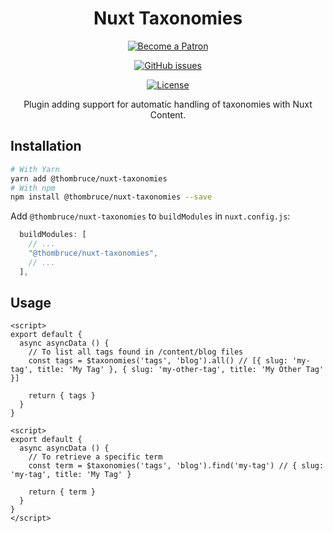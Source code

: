 <h1 id="nuxt-taxonomies" align="center">Nuxt Taxonomies</h1>

<p align="center"><a href="https://www.patreon.com/thombruce"><img src="https://c5.patreon.com/external/logo/become_a_patron_button.png" alt="Become a Patron"></a></p>

<p align="center"><a href="https://github.com/thombruce/nuxt-taxonomies/issues"><img src="https://img.shields.io/github/issues-raw/thombruce/nuxt-taxonomies?logo=github" alt="GitHub issues"></a></p>

<p align="center"><a href="LICENSE"><img src="https://img.shields.io/badge/license-MIT-green.svg" alt="License"></a></p>

<p align="center">Plugin adding support for automatic handling of taxonomies with Nuxt Content.</p>

## Installation

```sh
# With Yarn
yarn add @thombruce/nuxt-taxonomies
# With npm
npm install @thombruce/nuxt-taxonomies --save
```

Add `@thombruce/nuxt-taxonomies` to `buildModules` in `nuxt.config.js`:

```js
  buildModules: [
    // ...
    "@thombruce/nuxt-taxonomies",
    // ...
  ],
```

## Usage

```vue
<script>
export default {
  async asyncData () {
    // To list all tags found in /content/blog files
    const tags = $taxonomies('tags', 'blog').all() // [{ slug: 'my-tag', title: 'My Tag' }, { slug: 'my-other-tag', title: 'My Other Tag' }]

    return { tags }
  }
}
```

```vue
<script>
export default {
  async asyncData () {
    // To retrieve a specific term
    const term = $taxonomies('tags', 'blog').find('my-tag') // { slug: 'my-tag', title: 'My Tag' }

    return { term }
  }
}
</script>
```

